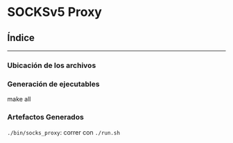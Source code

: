 
# SOCKSv5 Proxy

## Índice

---

### Ubicación de los archivos

### Generación de ejecutables
make all

### Artefactos Generados
`./bin/socks_proxy`: correr con `./run.sh`